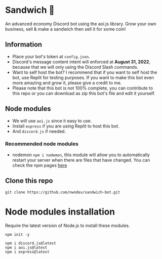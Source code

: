 # Sandwich 🥪
An advanced economy Discord bot using the aoi.js library. Grow your own business, sell & make a sandwich then sell it for some coin!
## Information
- Place your bot's token at `config.json`.
- Discord's message content intent will enforced at **August 31, 2022**, because that we will only using the Discord Slash commands.
- Want to self host the bot? I recommend that if you want to self host the bot, use Replit for testing purposes. If you want to make this bot even more amazing and grow it, please give a credit to me.
- Please note that this bot is not 100% complete, you can contribute to this repo or you can download as zip this bot's file and edit it yourself.
## Node modules
- We will use `aoi.js` since it easy to use.
- Install `express` if you are using Replit to host this bot.
- And `discord.js` if needed.
### Recommended node modules
- nodemon `npm i nodemon`, this module will allow you to automatically restart your server when there are files that have changed. You can check the npm pages [here](https://www.npmjs.com/package/nodemon)
## Clone this repo
```git
git clone https://github.com/nwndev/sandwich-bot.git
```
# Node modules installation
Require the latest version of Node.js to install these modules.
```terminal
npm init -y

npm i discord.js@latest
npm i aoi.js@latest
npm i express@latest
```
